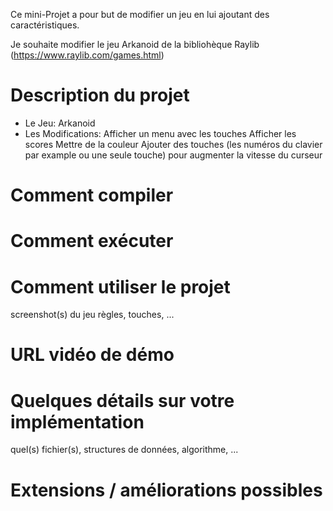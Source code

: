 Ce mini-Projet a pour but de modifier un jeu en lui ajoutant des caractéristiques.

Je souhaite modifier le jeu Arkanoid de la bibliohèque Raylib (https://www.raylib.com/games.html)

# Description du projet
- Le Jeu: Arkanoid
- Les Modifications: 
	Afficher un menu avec les touches
	Afficher les scores
	Mettre de la couleur
	Ajouter des touches (les numéros du clavier par example ou une seule touche)  pour augmenter la vitesse du curseur

# Comment compiler

# Comment exécuter

# Comment utiliser le projet
screenshot(s) du jeu
règles, touches, ...

# URL vidéo de démo

# Quelques détails sur votre implémentation
quel(s) fichier(s), structures de données, algorithme, ...

# Extensions / améliorations possibles
